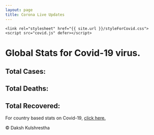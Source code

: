 ```yaml
---
layout: page
title: Corona Live Updates
---
```


    <link rel="stylesheet" href="{{ site.url }}/styleForCovid.css">
    <script src="covid.js" defer></script>

# Global Stats for Covid-19 virus.

## Total Cases:
<div id="totalCases"></div>

## Total Deaths:
<div id="totalDeath"></div>

## Total Recovered:
<div id="totalRecovered"></div>

<p class="navForCovid">For country based stats on Covid-19, <a href="{{ site.url }}/country.html">click here.</a></p>

© Daksh Kulshrestha
